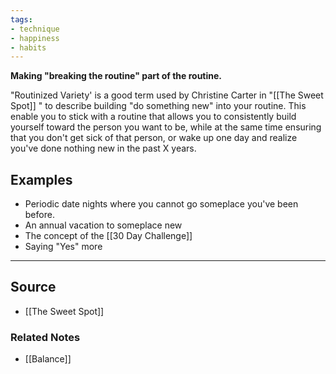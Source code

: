 ```yaml
---
tags:
- technique
- happiness
- habits
---
```

**Making "breaking the routine" part of the routine.**

"Routinized Variety' is a good term used by Christine Carter in "[[The Sweet Spot]] " to describe building "do something new" into your routine. This enable you to stick with a routine that allows you to consistently build yourself toward the person you want to be, while at the same time ensuring that you don't get sick of that person, or wake up one day and realize you've done nothing new in the past X years. 

## Examples

- Periodic date nights where you cannot go someplace you've been before.
- An annual vacation to someplace new
- The concept of the [[30 Day Challenge]]
- Saying "Yes" more

---

## Source
- [[The Sweet Spot]]

### Related Notes
- [[Balance]]